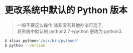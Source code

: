 # 更改系统中默认的 Python 版本  
> 一般不要这么操作,除非没有其他办法可选了.  
将系统中默认的 python2.7->python 更改为 python3.   
```bash
$ alias python='/usr/bin/python3' 
$ python --version
```
